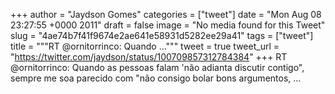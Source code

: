 
+++
author = "Jaydson Gomes"
categories = ["tweet"]
date = "Mon Aug 08 23:27:55 +0000 2011"
draft = false
image = "No media found for this Tweet"
slug = "4ae74b7f41f9674e2ae641e58931d5282ee29a41"
tags = ["tweet"]
title = """RT @ornitorrinco: Quando ..."""
tweet = true
tweet_url = "https://twitter.com/jaydson/status/100709857312784384"
+++
RT @ornitorrinco: Quando as pessoas falam 'não adianta discutir contigo", sempre me soa parecido com "não consigo bolar bons argumentos, ...
